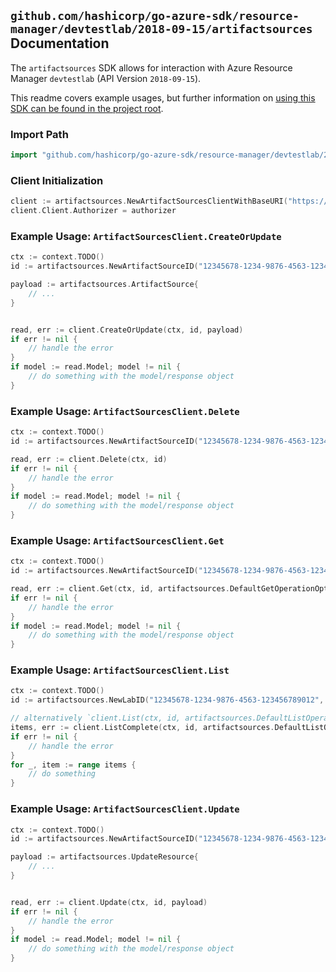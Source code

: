 
## `github.com/hashicorp/go-azure-sdk/resource-manager/devtestlab/2018-09-15/artifactsources` Documentation

The `artifactsources` SDK allows for interaction with Azure Resource Manager `devtestlab` (API Version `2018-09-15`).

This readme covers example usages, but further information on [using this SDK can be found in the project root](https://github.com/hashicorp/go-azure-sdk/tree/main/docs).

### Import Path

```go
import "github.com/hashicorp/go-azure-sdk/resource-manager/devtestlab/2018-09-15/artifactsources"
```


### Client Initialization

```go
client := artifactsources.NewArtifactSourcesClientWithBaseURI("https://management.azure.com")
client.Client.Authorizer = authorizer
```


### Example Usage: `ArtifactSourcesClient.CreateOrUpdate`

```go
ctx := context.TODO()
id := artifactsources.NewArtifactSourceID("12345678-1234-9876-4563-123456789012", "example-resource-group", "labName", "name")

payload := artifactsources.ArtifactSource{
	// ...
}


read, err := client.CreateOrUpdate(ctx, id, payload)
if err != nil {
	// handle the error
}
if model := read.Model; model != nil {
	// do something with the model/response object
}
```


### Example Usage: `ArtifactSourcesClient.Delete`

```go
ctx := context.TODO()
id := artifactsources.NewArtifactSourceID("12345678-1234-9876-4563-123456789012", "example-resource-group", "labName", "name")

read, err := client.Delete(ctx, id)
if err != nil {
	// handle the error
}
if model := read.Model; model != nil {
	// do something with the model/response object
}
```


### Example Usage: `ArtifactSourcesClient.Get`

```go
ctx := context.TODO()
id := artifactsources.NewArtifactSourceID("12345678-1234-9876-4563-123456789012", "example-resource-group", "labName", "name")

read, err := client.Get(ctx, id, artifactsources.DefaultGetOperationOptions())
if err != nil {
	// handle the error
}
if model := read.Model; model != nil {
	// do something with the model/response object
}
```


### Example Usage: `ArtifactSourcesClient.List`

```go
ctx := context.TODO()
id := artifactsources.NewLabID("12345678-1234-9876-4563-123456789012", "example-resource-group", "name")

// alternatively `client.List(ctx, id, artifactsources.DefaultListOperationOptions())` can be used to do batched pagination
items, err := client.ListComplete(ctx, id, artifactsources.DefaultListOperationOptions())
if err != nil {
	// handle the error
}
for _, item := range items {
	// do something
}
```


### Example Usage: `ArtifactSourcesClient.Update`

```go
ctx := context.TODO()
id := artifactsources.NewArtifactSourceID("12345678-1234-9876-4563-123456789012", "example-resource-group", "labName", "name")

payload := artifactsources.UpdateResource{
	// ...
}


read, err := client.Update(ctx, id, payload)
if err != nil {
	// handle the error
}
if model := read.Model; model != nil {
	// do something with the model/response object
}
```
